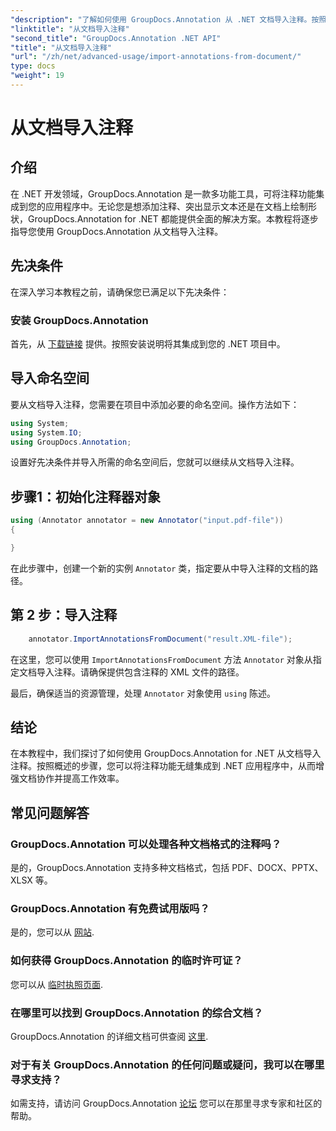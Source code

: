 ```yaml
---
"description": "了解如何使用 GroupDocs.Annotation 从 .NET 文档导入注释。按照我们的分步教程，实现无缝集成。"
"linktitle": "从文档导入注释"
"second_title": "GroupDocs.Annotation .NET API"
"title": "从文档导入注释"
"url": "/zh/net/advanced-usage/import-annotations-from-document/"
type: docs
"weight": 19
---
```


# 从文档导入注释

## 介绍
在 .NET 开发领域，GroupDocs.Annotation 是一款多功能工具，可将注释功能集成到您的应用程序中。无论您是想添加注释、突出显示文本还是在文档上绘制形状，GroupDocs.Annotation for .NET 都能提供全面的解决方案。本教程将逐步指导您使用 GroupDocs.Annotation 从文档导入注释。
## 先决条件
在深入学习本教程之前，请确保您已满足以下先决条件：
### 安装 GroupDocs.Annotation
首先，从 [下载链接](https://releases.groupdocs.com/annotation/net/) 提供。按照安装说明将其集成到您的 .NET 项目中。

## 导入命名空间
要从文档导入注释，您需要在项目中添加必要的命名空间。操作方法如下：

```csharp
using System;
using System.IO;
using GroupDocs.Annotation;
```

设置好先决条件并导入所需的命名空间后，您就可以继续从文档导入注释。
## 步骤1：初始化注释器对象
```csharp
using (Annotator annotator = new Annotator("input.pdf-file"))
{

}
```
在此步骤中，创建一个新的实例 `Annotator` 类，指定要从中导入注释的文档的路径。
## 第 2 步：导入注释
```csharp
	annotator.ImportAnnotationsFromDocument("result.XML-file");
```
在这里，您可以使用 `ImportAnnotationsFromDocument` 方法 `Annotator` 对象从指定文档导入注释。请确保提供包含注释的 XML 文件的路径。

最后，确保适当的资源管理，处理 `Annotator` 对象使用 `using` 陈述。

## 结论
在本教程中，我们探讨了如何使用 GroupDocs.Annotation for .NET 从文档导入注释。按照概述的步骤，您可以将注释功能无缝集成到 .NET 应用程序中，从而增强文档协作并提高工作效率。
## 常见问题解答
### GroupDocs.Annotation 可以处理各种文档格式的注释吗？
是的，GroupDocs.Annotation 支持多种文档格式，包括 PDF、DOCX、PPTX、XLSX 等。
### GroupDocs.Annotation 有免费试用版吗？
是的，您可以从 [网站](https://releases。groupdocs.com/).
### 如何获得 GroupDocs.Annotation 的临时许可证？
您可以从 [临时执照页面](https://purchase。groupdocs.com/temporary-license/).
### 在哪里可以找到 GroupDocs.Annotation 的综合文档？
GroupDocs.Annotation 的详细文档可供查阅 [这里](https://tutorials。groupdocs.com/annotation/net/).
### 对于有关 GroupDocs.Annotation 的任何问题或疑问，我可以在哪里寻求支持？
如需支持，请访问 GroupDocs.Annotation [论坛](https://forum.groupdocs.com/c/annotation/10) 您可以在那里寻求专家和社区的帮助。